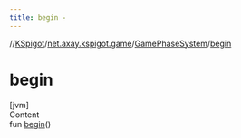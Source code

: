 ```yaml
---
title: begin -
---
```

//[KSpigot](../../index.md)/[net.axay.kspigot.game](../index.md)/[GamePhaseSystem](index.md)/[begin](begin.md)



# begin  
[jvm]  
Content  
fun [begin](begin.md)()  



